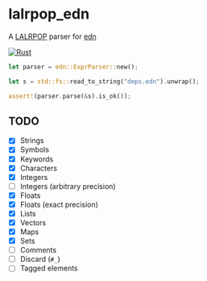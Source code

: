# lalrpop_edn

A [LALRPOP](https://github.com/lalrpop/lalrpop) parser for [edn](https://github.com/edn-format/edn)

[![Rust](https://github.com/ckampfe/lalrpop_edn/actions/workflows/rust.yml/badge.svg)](https://github.com/ckampfe/lalrpop_edn/actions/workflows/rust.yml)

```rust
let parser = edn::ExprParser::new();

let s = std::fs::read_to_string("deps.edn").unwrap();

assert!(parser.parse(&s).is_ok());
```

## TODO

- [x] Strings
- [x] Symbols
- [x] Keywords
- [x] Characters
- [x] Integers
- [ ] Integers (arbitrary precision)
- [x] Floats
- [x] Floats (exact precision)
- [x] Lists
- [x] Vectors
- [x] Maps
- [x] Sets
- [ ] Comments
- [ ] Discard (`#_`)
- [ ] Tagged elements
